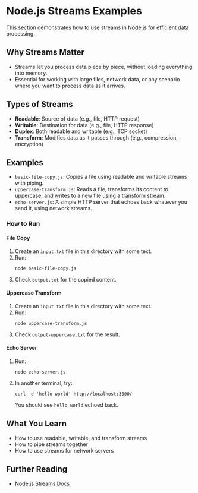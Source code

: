 # Node.js Streams Examples

This section demonstrates how to use streams in Node.js for efficient data processing.

## Why Streams Matter
- Streams let you process data piece by piece, without loading everything into memory.
- Essential for working with large files, network data, or any scenario where you want to process data as it arrives.

## Types of Streams
- **Readable**: Source of data (e.g., file, HTTP request)
- **Writable**: Destination for data (e.g., file, HTTP response)
- **Duplex**: Both readable and writable (e.g., TCP socket)
- **Transform**: Modifies data as it passes through (e.g., compression, encryption)

## Examples
- `basic-file-copy.js`: Copies a file using readable and writable streams with piping.
- `uppercase-transform.js`: Reads a file, transforms its content to uppercase, and writes to a new file using a transform stream.
- `echo-server.js`: A simple HTTP server that echoes back whatever you send it, using network streams.

### How to Run
#### File Copy
1. Create an `input.txt` file in this directory with some text.
2. Run:
   ```
   node basic-file-copy.js
   ```
3. Check `output.txt` for the copied content.

#### Uppercase Transform
1. Create an `input.txt` file in this directory with some text.
2. Run:
   ```
   node uppercase-transform.js
   ```
3. Check `output-uppercase.txt` for the result.

#### Echo Server
1. Run:
   ```
   node echo-server.js
   ```
2. In another terminal, try:
   ```
   curl -d 'hello world' http://localhost:3000/
   ```
   You should see `hello world` echoed back.

## What You Learn
- How to use readable, writable, and transform streams
- How to pipe streams together
- How to use streams for network servers

## Further Reading
- [Node.js Streams Docs](https://nodejs.org/api/stream.html) 